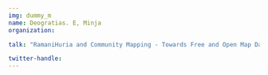 ```yaml
---
img: dummy_m
name: Deogratias. E, Minja
organization: 

talk: "RamaniHuria and Community Mapping - Towards Free and Open Map Data and Imagery for flood resilience in Dar es Salaam"

twitter-handle:
---
```

